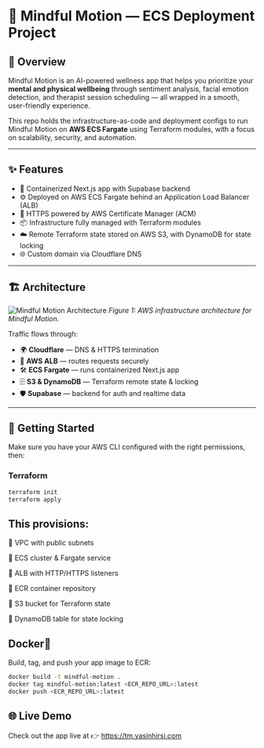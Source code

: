 # 🚀 Mindful Motion — ECS Deployment Project

## 👋 Overview

Mindful Motion is an AI-powered wellness app that helps you prioritize your **mental and physical wellbeing** through sentiment analysis, facial emotion detection, and therapist session scheduling — all wrapped in a smooth, user-friendly experience.

This repo holds the infrastructure-as-code and deployment configs to run Mindful Motion on **AWS ECS Fargate** using Terraform modules, with a focus on scalability, security, and automation.

---

## ✨ Features

- 🐳 Containerized Next.js app with Supabase backend  
- ⚙️ Deployed on AWS ECS Fargate behind an Application Load Balancer (ALB)  
- 🔐 HTTPS powered by AWS Certificate Manager (ACM)  
- 📦 Infrastructure fully managed with Terraform modules  
- ☁️ Remote Terraform state stored on AWS S3, with DynamoDB for state locking  
- 🌐 Custom domain via Cloudflare DNS

---

## 🏗 Architecture

![Mindful Motion Architecture](./docs/NEW.png)
_Figure 1: AWS infrastructure architecture for Mindful Motion._




Traffic flows through:

- 🌍 **Cloudflare** — DNS & HTTPS termination  
- 🔄 **AWS ALB** — routes requests securely  
- 🛠 **ECS Fargate** — runs containerized Next.js app  
- 🗄 **S3 & DynamoDB** — Terraform remote state & locking  
- 🛡 **Supabase** — backend for auth and realtime data

---

## 🚀 Getting Started

Make sure you have your AWS CLI configured with the right permissions, then:

### Terraform

```bash
terraform init
terraform apply
```

## This provisions:

🔹 VPC with public subnets

🔹 ECS cluster & Fargate service

🔹 ALB with HTTP/HTTPS listeners

🔹 ECR container repository

🔹 S3 bucket for Terraform state

🔹 DynamoDB table for state locking

## Docker🐳 
Build, tag, and push your app image to ECR:

```bash
docker build -t mindful-motion .
docker tag mindful-motion:latest <ECR_REPO_URL>:latest
docker push <ECR_REPO_URL>:latest
```

## 🌐 Live Demo
Check out the app live at 👉 https://tm.yasinhirsi.com
